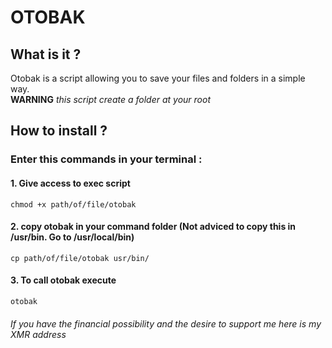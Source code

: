 # OTOBAK

## What is it ?

Otobak is a script allowing you to save your files and folders in a simple way.  
**WARNING** *this script create a folder at your root*

## How to install ?

### Enter this commands in your terminal :
#### 1. Give access to exec script
```
chmod +x path/of/file/otobak
```
#### 2. copy otobak in your command folder (Not adviced to copy this in /usr/bin. Go to /usr/local/bin)
```
cp path/of/file/otobak usr/bin/
```
#### 3. To call otobak execute 
```
otobak
```
###### If you have the financial possibility and the desire to support me here is my XMR address
